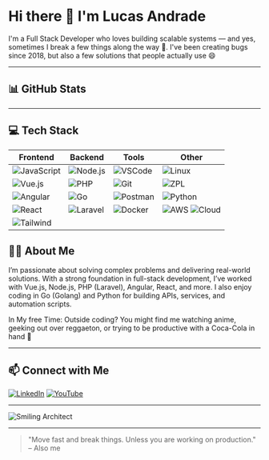 # Hi there 👋 I'm Lucas Andrade

I'm a Full Stack Developer who loves building scalable systems — and yes, sometimes I break a few things along the way 🐞. I've been creating bugs since 2018, but also a few solutions that people actually use 😄

---

## 📊 GitHub Stats

<!-- These stats are fun but don't always reflect private or professional work -->
<!-- You can re-enable them later if desired -->
<!-- ![Lucas's GitHub stats](https://github-readme-stats.vercel.app/api?username=klzchz&show_icons=true&theme=radical) -->
<!-- ![Top Langs](https://github-readme-stats.vercel.app/api/top-langs/?username=klzchz&layout=compact&theme=radical) -->


---

## 💻 Tech Stack

| Frontend | Backend | Tools | Other |
|----------|---------|-------|-------|
| ![JavaScript](https://img.shields.io/badge/-JavaScript-black?style=flat-square&logo=javascript) | ![Node.js](https://img.shields.io/badge/-Node.js-black?style=flat-square&logo=node.js) | ![VSCode](https://img.shields.io/badge/-VSCode-black?style=flat-square&logo=visual-studio-code) | ![Linux](https://img.shields.io/badge/-Linux-black?style=flat-square&logo=linux) |
| ![Vue.js](https://img.shields.io/badge/-Vue.js-black?style=flat-square&logo=vue.js) | ![PHP](https://img.shields.io/badge/-PHP-black?style=flat-square&logo=php) | ![Git](https://img.shields.io/badge/-Git-black?style=flat-square&logo=git) | ![ZPL](https://img.shields.io/badge/-ZPL-black?style=flat-square) |
| ![Angular](https://img.shields.io/badge/-Angular-black?style=flat-square&logo=angular) | ![Go](https://img.shields.io/badge/-Go-black?style=flat-square&logo=go) | ![Postman](https://img.shields.io/badge/-Postman-black?style=flat-square&logo=postman) | ![Python](https://img.shields.io/badge/-Python-black?style=flat-square&logo=python) |
| ![React](https://img.shields.io/badge/-React-black?style=flat-square&logo=react) | ![Laravel](https://img.shields.io/badge/-Laravel-black?style=flat-square&logo=laravel) | ![Docker](https://img.shields.io/badge/-Docker-black?style=flat-square&logo=docker) | ![AWS](https://img.shields.io/badge/-AWS-black?style=flat-square&logo=amazonaws) ![Cloud](https://img.shields.io/badge/-Cloud-black?style=flat-square&logo=cloudflare) |
| ![Tailwind](https://img.shields.io/badge/-TailwindCSS-black?style=flat-square&logo=tailwindcss) |  |  |  |

<!--

---

## 📌 Project Highlights

- 🧪 [Testing with Jest and TypeScript](https://github.com/klzchz/jest-ts)
- 🔧 [E-commerce API with NestJS](https://github.com/klzchz/hw-nest)
- 🛍️ [Mini E-commerce com Express.js (Academind)](https://github.com/klzchz/express-js-academind)
- 🧱 [SonFramework – My Custom PHP Framework](https://github.com/klzchz/SonFramework-)
- 🧱 [Back-End TypeScript Boilerplate](https://github.com/klzchz/back-end-ts)
- 📚 [30 Days of JavaScript](https://github.com/klzchz/30-Days-of-JavaScript)

---

-->

## 🙋‍♂️ About Me

I’m passionate about solving complex problems and delivering real-world solutions. With a strong foundation in full-stack development, 
I’ve worked with Vue.js, Node.js, PHP (Laravel), Angular, React, and more. I also enjoy coding in Go (Golang) and Python for building APIs, services, and automation scripts.

In My free Time:
Outside coding? You might find me watching anime, geeking out over reggaeton, or trying to be productive with a Coca-Cola in hand 🥤

---

## 📫 Connect with Me

[![LinkedIn](https://img.shields.io/badge/-LinkedIn-0077B5?style=flat-square&logo=linkedin&logoColor=white)](https://www.linkedin.com/in/lucas-de-andrade-34072514a/)
[![YouTube](https://img.shields.io/badge/-YouTube-FF0000?style=flat-square&logo=youtube&logoColor=white)](https://youtube.com)

---

![Smiling Architect](https://media.giphy.com/media/bGgsc5mWoryfgKBx1u/giphy.gif)



---

> "Move fast and break things. Unless you are working on production." – Also me
